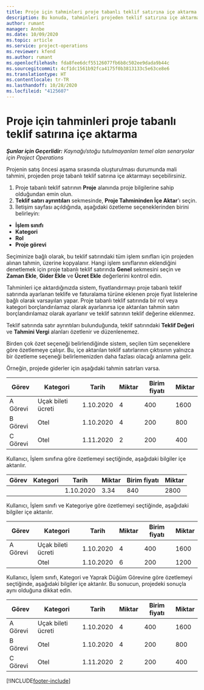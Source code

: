 ```yaml
---
title: Proje için tahminleri proje tabanlı teklif satırına içe aktarma
description: Bu konuda, tahminleri projeden teklif satırına içe aktarma hakkında bilgiler sağlanmaktadır.
author: rumant
manager: Annbe
ms.date: 10/09/2020
ms.topic: article
ms.service: project-operations
ms.reviewer: kfend
ms.author: rumant
ms.openlocfilehash: fda8fee6dcf55126077fb6b8c502ee9dada9b44c
ms.sourcegitcommit: 4cf1dc1561b92fca4175f0b3813133c5e63ce8e6
ms.translationtype: HT
ms.contentlocale: tr-TR
ms.lasthandoff: 10/28/2020
ms.locfileid: "4125607"
---
```

# <a name="import-estimates-for-a-project-to-a-project-based-quote-line"></a>Proje için tahminleri proje tabanlı teklif satırına içe aktarma

_**Şunlar için Geçerlidir:** Kaynağı/stoğu tutulmayanları temel alan senaryolar için Project Operations_


Projenin satış öncesi aşama sırasında oluşturulması durumunda mali tahmini, projeden proje tabanlı teklif satırına içe aktarmayı seçebilirsiniz.

1. Proje tabanlı teklif satırının **Proje** alanında proje bilgilerine sahip olduğundan emin olun.
2. **Teklif satırı ayrıntıları** sekmesinde, **Proje Tahmininden İçe Aktar**'ı seçin.
3. İletişim sayfası açıldığında, aşağıdaki özetleme seçeneklerinden birini belirleyin:

  - **İşlem sınıfı**
  - **Kategori**
  - **Rol** 
  - **Proje görevi**

Seçiminize bağlı olarak, bu teklif satırındaki tüm işlem sınıfları için projeden alınan tahmin, üzerine kopyalanır. Hangi işlem sınıflarının eklendiğini denetlemek için proje tabanlı teklif satırında **Genel** sekmesini seçin ve **Zaman Ekle**, **Gider Ekle** ve **Ücret Ekle** değerlerini kontrol edin.

Tahminleri içe aktardığınızda sistem, fiyatlandırmayı proje tabanlı teklif satırında ayarlanan teklife ve faturalama türüne eklenen proje fiyat listelerine bağlı olarak varsayılan yapar. Proje tabanlı teklif satırında bir rol veya kategori borçlandırılamaz olarak ayarlanırsa içe aktarılan tahmin satırı borçlandırılamaz olarak ayarlanır ve teklif satırının teklif değerine eklenmez.

Teklif satırında satır ayrıntıları bulunduğunda, teklif satırındaki **Teklif Değeri** ve **Tahmini Vergi** alanları özetlenir ve düzenlenemez.

Birden çok özet seçeneği belirlendiğinde sistem, seçilen tüm seçeneklere göre özetlemeye çalışır. Bu, içe aktarılan teklif satırlarının çıktısının yalnızca bir özetleme seçeneği belirlemenizden daha fazlası olacağı anlamına gelir.

Örneğin, projede giderler için aşağıdaki tahmin satırları varsa.

| Görev | Kategori | Tarih | Miktar | Birim fiyatı | Miktar |
| --- | --- | --- | --- | --- | --- |
| A Görevi | Uçak bileti ücreti | 1.10.2020 | 4 | 400 | 1600 |
| B Görevi | Otel | 1.10.2020 | 4 | 200 | 800 |
| C Görevi | Otel | 1.11.2020 | 2 | 200 | 400 |

Kullanıcı, İşlem sınıfına göre özetlemeyi seçtiğinde, aşağıdaki bilgiler içe aktarılır.

| Görev | Kategori | Tarih | Miktar | Birim fiyatı | Miktar |
| --- | --- | --- | --- | --- | --- |
| | | 1.10.2020 | 3.34 | 840 | 2800 |

Kullanıcı, İşlem sınıfı ve Kategoriye göre özetlemeyi seçtiğinde, aşağıdaki bilgiler içe aktarılır.

| Görev | Kategori | Tarih | Miktar | Birim fiyatı | Miktar |
| --- | --- | --- | --- | --- | --- |
| A Görevi | Uçak bileti ücreti | 1.10.2020 | 4 | 400 | 1600 |
| | Otel | 1.10.2020 | 6 | 200 | 1200 |

Kullanıcı, İşlem sınıfı, Kategori ve Yaprak Düğüm Görevine göre özetlemeyi seçtiğinde, aşağıdaki bilgiler içe aktarılır. Bu sonucun, projedeki sonuçla aynı olduğuna dikkat edin.

| Görev | Kategori | Tarih | Miktar | Birim fiyatı | Miktar |
| --- | --- | --- | --- | --- | --- |
| A Görevi | Uçak bileti ücreti | 1.10.2020 | 4 | 400 | 1600 |
| B Görevi | Otel | 1.10.2020 | 4 | 200 | 800 |
| C Görevi | Otel | 1.11.2020 | 2 | 200 | 400 |


[!INCLUDE[footer-include](../includes/footer-banner.md)]